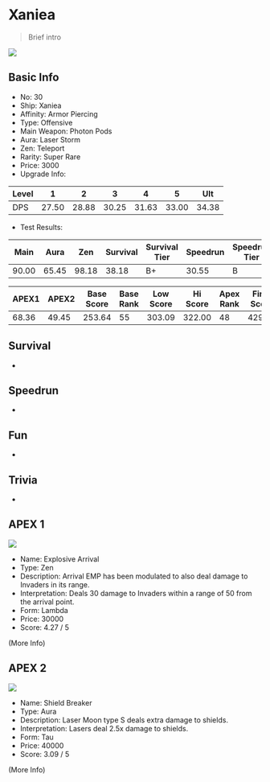 # Xaniea

> Brief intro

<img src="/ships/ship_30.png" style={{zoom:1}}/>

## Basic Info

- No: 30
- Ship: Xaniea
- Affinity: Armor Piercing
- Type: Offensive
- Main Weapon: Photon Pods
- Aura: Laser Storm
- Zen: Teleport
- Rarity: Super Rare
- Price: 3000
- Upgrade Info: 

| Level | 1 | 2 | 3 | 4 | 5 | Ult |
|--|--|--|--|--|--|--|
| DPS | 27.50 | 28.88 | 30.25 | 31.63 | 33.00 | 34.38 |

- Test Results: 

| Main | Aura | Zen | Survival | Survival Tier | Speedrun | Speedrun Tier | Fun | Fun Tier |
|--|--|--|--|--|--|--|--|--|
| 90.00 | 65.45 | 98.18 | 38.18 | B+ | 30.55 | B | 38.73 | A- |

| APEX1 | APEX2 | Base Score | Base Rank | Low Score | Hi Score | Apex Rank | Final Score | FinalRank |
|--|--|--|--|--|--|--|--|--|
| 68.36 | 49.45 | 253.64 | 55 | 303.09 | 322.00 | 48 | 429.45 | 42 |

## Survival

-

## Speedrun

-

## Fun

-

## Trivia

-

## APEX 1

<img src="/ships/ship_30_apex_1.png" style={{zoom:1}}/>

- Name: Explosive Arrival
- Type: Zen
- Description: Arrival EMP has been modulated to also deal damage to Invaders in its range.
- Interpretation: Deals 30 damage to Invaders within a range of 50 from the arrival point.
- Form: Lambda
- Price: 30000
- Score: 4.27 / 5

(More Info)

## APEX 2

<img src="/ships/ship_30_apex_2.png" style={{zoom:1}}/>

- Name: Shield Breaker
- Type: Aura
- Description: Laser Moon type S deals extra damage to shields.
- Interpretation: Lasers deal 2.5x damage to shields.
- Form: Tau
- Price: 40000
- Score: 3.09 / 5

(More Info)

